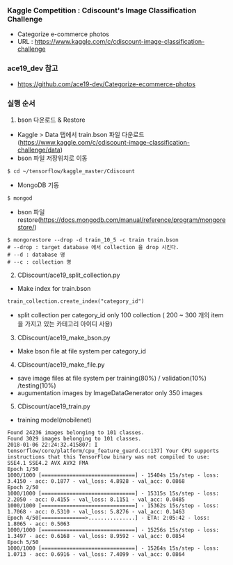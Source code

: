 ### Kaggle Competition : Cdiscount's Image Classification Challenge
 - Categorize e-commerce photos
 - URL : https://www.kaggle.com/c/cdiscount-image-classification-challenge

### ace19_dev 참고
 - https://github.com/ace19-dev/Categorize-ecommerce-photos

### 실행 순서
 1. bson 다운로드 & Restore
  - Kaggle > Data 탭에서 train.bson 파일 다운로드(https://www.kaggle.com/c/cdiscount-image-classification-challenge/data)
  - bson 파일 저장위치로 이동
  ```
  $ cd ~/tensorflow/kaggle_master/Cdiscount
  ```
  - MongoDB 기동
  ```
  $ mongod
  ```
  - bson 파일 restore(https://docs.mongodb.com/manual/reference/program/mongorestore/)
  ```
  $ mongorestore --drop -d train_10_5 -c train train.bson
  # --drop : target database 에서 collection 을 drop 시킨다.
  # --d : database 명
  # --c : collection 명
  ```

 2. CDiscount/ace19_split_collection.py
  - Make index for train.bson
  ```
  train_collection.create_index("category_id")
  ```
  - split collection per category_id only 100 collection
    ( 200 ~ 300 개의 item 을 가지고 있는 카테고리 아이디 사용)

 3. CDiscount/ace19_make_bson.py
  - Make bson file at file system per category_id 

 4. CDiscount/ace19_make_file.py
  - save image files at file system per training(80%) / validation(10%) /testing(10%)  
  - augumentation images by ImageDataGenerator only 350 images

 5. CDiscount/ace19_train.py
  - training model(mobilenet)

```
Found 24236 images belonging to 101 classes.
Found 3029 images belonging to 101 classes.
2018-01-06 22:24:32.415807: I tensorflow/core/platform/cpu_feature_guard.cc:137] Your CPU supports instructions that this TensorFlow binary was not compiled to use: SSE4.1 SSE4.2 AVX AVX2 FMA
Epoch 1/50
1000/1000 [==============================] - 15404s 15s/step - loss: 3.4150 - acc: 0.1877 - val_loss: 4.8928 - val_acc: 0.0868
Epoch 2/50
1000/1000 [==============================] - 15315s 15s/step - loss: 2.2050 - acc: 0.4155 - val_loss: 8.1151 - val_acc: 0.0485
1000/1000 [==============================] - 15362s 15s/step - loss: 1.7068 - acc: 0.5310 - val_loss: 5.8276 - val_acc: 0.1463
Epoch 4/50[==============>...............] - ETA: 2:05:42 - loss: 1.8065 - acc: 0.5063
1000/1000 [==============================] - 15256s 15s/step - loss: 1.3497 - acc: 0.6168 - val_loss: 8.9592 - val_acc: 0.0854
Epoch 5/50
1000/1000 [==============================] - 15264s 15s/step - loss: 1.0713 - acc: 0.6916 - val_loss: 7.4099 - val_acc: 0.0864
```
